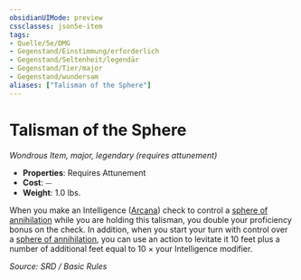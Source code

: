 ```yaml
---
obsidianUIMode: preview
cssclasses: json5e-item
tags:
- Quelle/5e/DMG
- Gegenstand/Einstimmung/erforderlich
- Gegenstand/Seltenheit/legendär
- Gegenstand/Tier/major
- Gegenstand/wundersam
aliases: ["Talisman of the Sphere"]
---
```

# Talisman of the Sphere
*Wondrous Item, major, legendary (requires attunement)*  

- **Properties**: Requires Attunement
- **Cost**: ⏤
- **Weight**: 1.0 lbs.

When you make an Intelligence ([Arcana](rules/skills.md#Arcana)) check to control a [sphere of annihilation](Dungeons%20&%20Dragons/Wikipedia%20der%20Vergessenen%20Reiche/Kompendium%20der%20Vergessenen%20Reiche/Gegenstände/sphere-of-annihilation.md) while you are holding this talisman, you double your proficiency bonus on the check. In addition, when you start your turn with control over a [sphere of annihilation](Dungeons%20&%20Dragons/Wikipedia%20der%20Vergessenen%20Reiche/Kompendium%20der%20Vergessenen%20Reiche/Gegenstände/sphere-of-annihilation.md), you can use an action to levitate it 10 feet plus a number of additional feet equal to 10 × your Intelligence modifier.

*Source: SRD / Basic Rules*